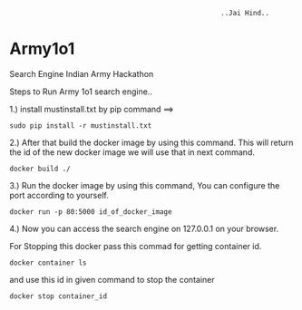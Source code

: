                                                         ..Jai Hind..
# Army1o1
Search Engine Indian Army Hackathon

Steps to Run Army 1o1 search engine..

1.) install mustinstall.txt by pip command ==>

`sudo pip install -r mustinstall.txt`

2.) After that build the docker image by using this command. This will return the id of the new docker image we will use that in next command.

`docker build ./`

3.) Run the docker image by using this command, You can configure the port according to yourself.

`docker run -p 80:5000 id_of_docker_image`

4.) Now you can access the search engine on 127.0.0.1 on your browser.

For Stopping this docker pass this commad for getting container id.

`docker container ls`
 
 and use this id in given command to stop the container
 
 `docker stop container_id`
